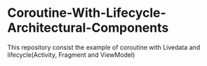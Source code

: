 # Coroutine-With-Lifecycle-Architectural-Components
This repository consist the example of coroutine with Livedata and lifecycle(Activity, Fragment and ViewModel)
